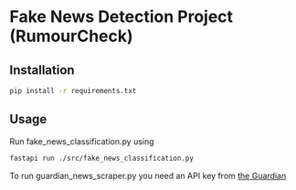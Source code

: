 # Fake News Detection Project (RumourCheck)

## Installation

```bash
pip install -r requirements.txt
```
## Usage
Run fake_news_classification.py using
```bash
fastapi run ./src/fake_news_classification.py
```
To run guardian_news_scraper.py you need an API key from [the Guardian](https://open-platform.theguardian.com/access/)